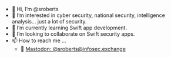 - 👋 Hi, I’m @sroberts
- 👀 I’m interested in cyber security, national security, intelligence analysis... just a lot of security.
- 🌱 I’m currently learning Swift app development. 
- 💞️ I’m looking to collaborate on Swift security apps.
- 📫 How to reach me ...
  -  🐘 <a rel="me" href="https://infosec.exchange/@sroberts">Mastodon: @sroberts@infosec.exchange</a>

<!---
sroberts/sroberts is a ✨ special ✨ repository because its `README.md` (this file) appears on your GitHub profile.
You can click the Preview link to take a look at your changes.
--->
